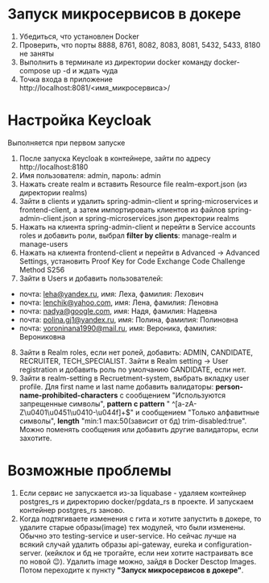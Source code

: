 # Запуск микросервисов в докере

1. Убедиться, что установлен Docker
2. Проверить, что порты 8888, 8761, 8082, 8083, 8081, 5432, 5433, 8180 не заняты
3. Выполнить в терминале из директории docker команду docker-compose up -d и ждать чуда
4. Точка входа в приложение http://localhost:8081/<имя_микросервиса>/

# Настройка Keycloak

Выполняется при первом запуске

1. После запуска Keycloak в контейнере, зайти по адресу http://localhost:8180
2. Имя пользователя: admin, пароль: admin
3. Нажать create realm и вставить Resource file realm-export.json (из директории realms)
4. Зайти в clients и удалить spring-admin-client и spring-microservices и frontend-client, а затем импортировать
   клиентов из файлов spring-admin-client.json и spring-microservices.json директории realms
5. Нажать на клиента spring-admin-client и перейти в Service accounts roles и добавить роли, выбрал <b>filter by
   clients</b>: manage-realm и manage-users
6. Нажать на клиента frontend-client и перейти в Advanced -> Advanced Settings, установить Proof Key for Code Exchange
   Code Challenge Method S256
7. Зайти в Users и добавить пользователей:
- почта: leha@yandex.ru, имя: Леха, фамилия: Лехович
- почта: lenchik@yahoo.com, имя: Лена, фамилия: Леновна
- почта: nadya@google.com, имя: Надя, фамилия: Надевна
- почта: polina.gj1@yandex.ru, имя: Полина, фамилия: Полиновна
- почта: voroninana1990@mail.ru, имя: Вероника, фамилия: Верониковна
8. Зайти в Realm roles, если нет ролей, добавить: ADMIN, CANDIDATE, RECRUITER, TECH_SPECIALIST. Зайти в Realm setting -> User registration и добавить роль по умолчанию CANDIDATE, если нет.
9. Зайти в realm-setting в Recruetment-system, выбрать вкладку user profile. Для first name и last name добавить
   валидаторы: **person-name-prohibited-characters** c сообщением "Используются запрещенные символы", **pattern c pattern** "
   ^[a-zA-Z\u0401\u0451\u0410-\u044f]+$" и сообщением "Только алфавитные символы", **length** "min:1 max:50(зависит от бд) trim-disabled:true". Можно поменять сообщения или добавить
   другие валидаторы, если захотите.

# Возможные проблемы

1. Если сервис не запускается из-за liquabase - удаляем контейнер postgres_rs и директорию docker/pgdata_rs в проекте. И
   запускаем контейнер postgres_rs заново.
2. Когда подтягиваете изменения с гита и хотите запустить в докере, то удалите старые образы(image) тех модулей, что
   были изменены. Обычно это testing-service и user-service. Но сейчас лучше на всякий случай удалить образы
   api-gateway, eureka и configuration-server. (кейклок и бд не трогайте, если неи хотите настраивать все по новой 😉).
   Удалить image можно, зайдя в Docker Desctop Images. Потом переходите к пункту <b>"Запуск микросервисов в докере"</b>.